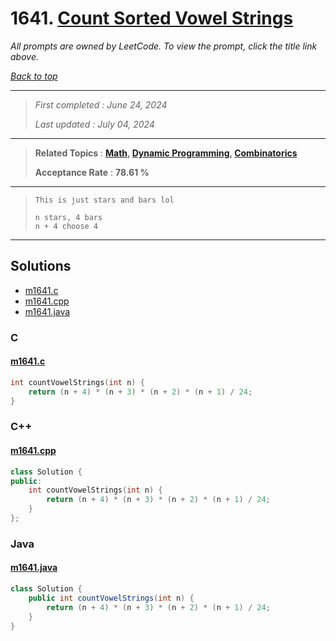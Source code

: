 # 1641. [Count Sorted Vowel Strings](<https://leetcode.com/problems/count-sorted-vowel-strings>)

*All prompts are owned by LeetCode. To view the prompt, click the title link above.*

*[Back to top](<../README.md>)*

------

> *First completed : June 24, 2024*
>
> *Last updated : July 04, 2024*

------

> **Related Topics** : **[Math](<by_topic/Math.md>), [Dynamic Programming](<by_topic/Dynamic Programming.md>), [Combinatorics](<by_topic/Combinatorics.md>)**
>
> **Acceptance Rate** : **78.61 %**

------

> ```
> This is just stars and bars lol
> 
> n stars, 4 bars
> n + 4 choose 4
> ```

------

## Solutions

- [m1641.c](<../my-submissions/m1641.c>)
- [m1641.cpp](<../my-submissions/m1641.cpp>)
- [m1641.java](<../my-submissions/m1641.java>)
### C
#### [m1641.c](<../my-submissions/m1641.c>)
```C
int countVowelStrings(int n) {
    return (n + 4) * (n + 3) * (n + 2) * (n + 1) / 24;
}
```

### C++
#### [m1641.cpp](<../my-submissions/m1641.cpp>)
```C++
class Solution {
public:
    int countVowelStrings(int n) {
        return (n + 4) * (n + 3) * (n + 2) * (n + 1) / 24;
    }
};
```

### Java
#### [m1641.java](<../my-submissions/m1641.java>)
```Java
class Solution {
    public int countVowelStrings(int n) {
        return (n + 4) * (n + 3) * (n + 2) * (n + 1) / 24;
    }
}
```

